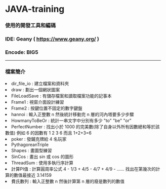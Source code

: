 # JAVA-training

<h3>使用的開發工具和編碼</h3>

<h3>IDE: Geany ( <a href="https://www.geany.org/">https://www.geany.org/</a> )</h3>
<h3>Encode: BIG5</h3>
<hr/>

<h3>檔案簡介</h3>

<li>dir_file_io : 建立檔案和資料夾</li>
<li>draw : 劃出一個網狀圖案</li>
<li>FileLoadSave : 有儲存檔案和讀取檔案功能的記事本</li>
<li>Frame1 : 視窗介面設計練習</li>
<li>Frame2 : 按鍵位置不固定的數字鍵盤</li>
<li>hannoi : 輸入正整數 n 然後統計移動完 n 層的河內塔要多少步驟</li>
<li>HowmanyToBeOr : 統計一串文字中分別有多少 "to" "be" "or"</li>
<li>PerfectNumber : 找出小於 1000 的完美數(除了自身以外所有因數總和等於該數值) 例如 6 的因數有 1 2 3 6 而且 1+2+3=6</li>
<li>poker : 發鋪克牌給 4 名玩家</li>
<li>PythagoreanTriple</li>
<li>Shapes : 畫圖型練習</li>
<li>SinCos : 畫出 sin 或 cos 的圖形</li>
<li>ThreadSum : 使用多執行序計算</li>
<li>計算PI值 : 計算圓周率公式 4 - 1/3 + 4/5 - 4/7 + 4/9 - ...... 找出在第幾次的計算的數值最接近 3.14159</li>
<li>費氏數列 : 輸入正整數 n 然後計算第 n 層的廢是數列的數值</li>

